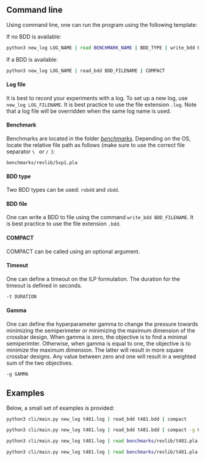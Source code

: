 ## Command line

Using command line, one can run the program using the following template:

If no BDD is available:
```bash
python3 new_log LOG_NAME | read BENCHMARK_NAME | BDD_TYPE | write_bdd BDD_FILENAME | COMPACT 
```

If a BDD is available:
```bash
python3 new_log LOG_NAME | read_bdd BDD_FILENAME | COMPACT 
```

#### Log file
It is best to record your experiments with a log. To set up a new log, use ```new_log LOG_FILENAME```. It is best practice to use the file extension ``.log``. Note that a log file will be overridden when the same log name is used.

#### Benchmark
Benchmarks are located in the folder [_benchmarks_](/benchmarks).
Depending on the OS, locate the relative file path as follows (make sure to use the correct file separator `\ ` or `/ `):

```
benchmarks/revlib/5xp1.pla
```

#### BDD type
Two BDD types can be used: ```robdd``` and ```sbdd```.

#### BDD file
One can write a BDD to file using the command ```write_bdd BDD_FILENAME```. It is best practice to use the file extension ``.bdd``.

#### COMPACT
COMPACT can be called using an optional argument.

#### Timeout
One can define a timeout on the ILP formulation. The duration for the timeout is defined in seconds.
```bash
-t DURATION
```

#### Gamma
One can define the hyperparameter gamma to change the pressure towards minimizing the semiperimeter or minimizing the maximum dimension of the crossbar design.
When gamma is zero, the objective is to find a minimal semiperimter. Otherwise, when gamma is equal to one, the objective is to minimize the maximum dimension. The latter will result in more square crossbar designs.
Any value between zero and one will result in a weighted sum of the two objectives.
```bash
-g GAMMA
```


## Examples
Below, a small set of examples is provided:

```bash
python3 cli/main.py new_log t481.log | read_bdd t481.bdd | compact
```

```bash
python3 cli/main.py new_log t481.log | read_bdd t481.bdd | compact -g 0.5
```

```bash
python3 cli/main.py new_log t481.log | read benchmarks/revlib/t481.pla | robdd | compact -t 60
```

```bash
python3 cli/main.py new_log t481.log | read benchmarks/revlib/t481.pla | sbdd | compact -t 900 -g 0.5
```